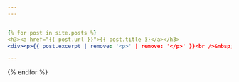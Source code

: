 ```yaml
---
---


{% for post in site.posts %}
<h3><a href="{{ post.url }}">{{ post.title }}</a></h3>
<div><p>{{ post.excerpt | remove: '<p>' | remove: '</p>' }}<br />&nbsp;<br /><a href="{{ post.url }}">Read more...</a></p></div>

---
```

{% endfor %}
